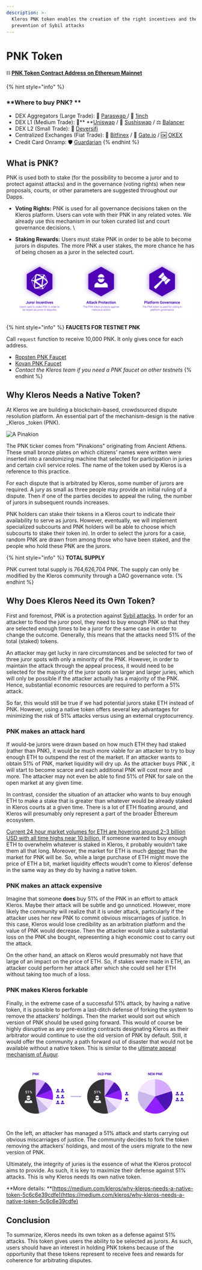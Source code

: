 ```yaml
---
description: >-
  Kleros PNK token enables the creation of the right incentives and the
  prevention of Sybil attacks
---
```


# PNK Token

⛓️ [**PNK Token Contract Address on Ethereum Mainnet** ](https://etherscan.io/token/0x93ed3fbe21207ec2e8f2d3c3de6e058cb73bc04d)

{% hint style="info" %}
### **Where to buy PNK? **

* DEX Aggregators (Large Trade): 🔼 [Paraswap ](https://paraswap.io/#/)/ 🦓 [1inch](https://1inch.exchange/#/)
* DEX L1 (Medium Trade): 🦄** **[Un](https://app.uniswap.org/#/swap?inputCurrency=ETH\&outputCurrency=0x93ed3fbe21207ec2e8f2d3c3de6e058cb73bc04d)[iswap](https://app.uniswap.org/#/swap?inputCurrency=ETH\&outputCurrency=0x93ed3fbe21207ec2e8f2d3c3de6e058cb73bc04d) / 🍣 [S](https://app.sushi.com/swap)[ushiswap](https://app.sushi.com/swap?inputCurrency=ETH\&outputCurrency=0x93ed3fbe21207ec2e8f2d3c3de6e058cb73bc04d) / ⚖️ [Balancer](https://balancer.exchange/#/swap)
* DEX L2 (Small Trade): 🔷 [Deversifi](https://app.deversifi.com)
* Centralized Exchanges (Fiat Trade): 🍃 [Bitfinex](https://www.bitfinex.com/t/PNKETH) / 🚪 [Gate.io](https://www.gate.io/trade/PNK_USDT/?ch=en_sm\_0421) / 🆗 [OKEX](https://www.okex.com/markets/spot-info/pnk-usdt)
* Credit Card Onramp:  🛡️ [Guardarian](https://guardarian.com)
{% endhint %}

## What is PNK?

PNK is used both to stake (for the possibility to become a juror and to protect against attacks) and in the governance (voting rights) when new proposals, courts, or other parameters are suggested throughout our Dapps.

* **Voting Rights:** PNK is used for all governance decisions taken on the Kleros platform. Users can vote with their PNK in any related votes. We already use this mechanism in our token curated list and court governance decisions. \

* **Staking Rewards:** Users must stake PNK in order to be able to become jurors in disputes. The more PNK a user stakes, the more chance he has of being chosen as a juror in the selected court.

![](.gitbook/assets/pnk-token.png)

{% hint style="info" %}
**FAUCETS FOR TESTNET PNK**

Call `request` function to receive 10,000 PNK. It only gives once for each address.

* [Ropsten PNK Faucet](https://ropsten.etherscan.io/address/0x9AdCEAa6CFd7182b838Beb085e97729EB1Da681E#writeContract)
* [Kovan PNK Faucet](https://kovan.etherscan.io/address/0x4e95b2e0ecb3bd394e1dddd775504820a746d3bd#writeContract)
* _Contact the Kleros team if you need a PNK faucet on other testnets_
{% endhint %}

## Why Kleros Needs a Native Token? <a href="e301" id="e301"></a>

At Kleros we are building a blockchain-based, crowdsourced dispute resolution platform. An essential part of the mechanism-design is the native _Kleros _token (PNK).

![A Pinakion](.gitbook/assets/1\_ecud_ah2egiomrvl8l8o0a.jpeg)

The PNK ticker comes from "Pinakions" originating from Ancient Athens. These small bronze plates on which citizens’ names were written were inserted into a randomizing machine that selected for participation in juries and certain civil service roles. The name of the token used by Kleros is a reference to this practice.

For each dispute that is arbitrated by Kleros, some number of jurors are required. A jury as small as three people may provide an initial ruling of a dispute. Then if one of the parties decides to appeal the ruling, the number of jurors in subsequent rounds increases.

PNK holders can stake their tokens in a Kleros court to indicate their availability to serve as jurors. However, eventually, we will implement specialized subcourts and PNK holders will be able to choose which subcourts to stake their token in). In order to select the jurors for a case, random PNK are drawn from among those who have been staked, and the people who hold these PNK are the jurors.

{% hint style="info" %}
**TOTAL SUPPLY**

PNK current total supply is 764,626,704 PNK. The supply can only be modified by the Kleros community through a DAO governance vote.
{% endhint %}

## Why Does Kleros Need its Own Token? <a href="cadc" id="cadc"></a>

First and foremost, PNK is a protection against [Sybil attacks](https://en.wikipedia.org/wiki/Sybil_attack). In order for an attacker to flood the juror pool, they need to buy enough PNK so that they are selected enough times to be a juror for the same case in order to change the outcome. Generally, this means that the attacks need 51% of the total (staked) tokens.

An attacker may get lucky in rare circumstances and be selected for two of three juror spots with only a minority of the PNK. However, in order to maintain the attack through the appeal process, it would need to be selected for the majority of the juror spots on larger and larger juries, which will only be possible if the attacker actually has a majority of the PNK. Hence, substantial economic resources are required to perform a 51% attack.

So far, this would still be true if we had potential jurors stake ETH instead of PNK. However, using a native token offers several key advantages for minimizing the risk of 51% attacks versus using an external cryptocurrency.

### PNK makes an attack hard <a href="5cc3" id="5cc3"></a>

If would-be jurors were drawn based on how much ETH they had staked (rather than PNK), it would be much more viable for an attacker to try to buy enough ETH to outspend the rest of the market. If an attacker wants to obtain 51% of PNK, market liquidity will dry up. As the attacker buys PNK , it will start to become scarce and each additional PNK will cost more and more. The attacker may not even be able to find 51% of PNK for sale on the open market at any given time.

In contrast, consider the situation of an attacker who wants to buy enough ETH to make a stake that is greater than whatever would be already staked in Kleros courts at a given time. There is a lot of ETH floating around, and Kleros will presumably only represent a part of the broader Ethereum ecosystem.

[Current 24 hour market volumes for ETH are hovering around 2–3 billion USD with all time highs near 10 billion.](https://coinmarketcap.com/currencies/ethereum/) If someone wanted to buy enough ETH to overwhelm whatever is staked in Kleros, it probably wouldn’t take them all that long. Moreover, the market for ETH is much [deeper](https://en.wikipedia.org/wiki/Market_depth) than the market for PNK will be. So, while a large purchase of ETH might move the price of ETH a bit, market liquidity effects woudn’t come to Kleros’ defense in the same way as they do by having a native token.

### PNK makes an attack expensive <a href="78fc" id="78fc"></a>

Imagine that someone **does** buy 51% of the PNK in an effort to attack Kleros. Maybe their attack will be subtle and go unnoticed. However, more likely the community will realize that it is under attack, particularly if the attacker uses her new PNK to commit obvious miscarriages of justice. In this case, Kleros would lose credibility as an arbitration platform and the value of PNK would decrease. Then the attacker would take a substantial loss on the PNK she bought, representing a high economic cost to carry out the attack.

On the other hand, an attack on Kleros would presumably not have that large of an impact on the price of ETH. So, if stakes were made in ETH, an attacker could perform her attack after which she could sell her ETH without taking too much of a loss.

### PNK makes Kleros forkable <a href="2d51" id="2d51"></a>

Finally, in the extreme case of a successful 51% attack, by having a native token, it is possible to perform a last-ditch defense of forking the system to remove the attackers’ holdings. Then the market would sort out which version of PNK should be used going forward. This would of course be highly disruptive as any pre-existing contracts designating Kleros as their arbitrator would continue to use the old version of PNK by default. Still, it would offer the community a path forward out of disaster that would not be available without a native token. This is similar to the [ultimate appeal mechanism of Augur](https://medium.com/kleros/kleros-and-augur-keeping-people-honest-on-ethereum-through-game-theory-56210457649c).

![](.gitbook/assets/pnk.png)

On the left, an attacker has managed a 51% attack and starts carrying out obvious miscarriages of justice. The community decides to fork the token removing the attackers’ holdings, and most of the users migrate to the new version of PNK.

Ultimately, the integrity of juries is the essence of what the Kleros protocol aims to provide. As such, it is key to maximize their defense against 51% attacks. This is why Kleros needs its own native token.

**More details: **[https://medium.com/kleros/why-kleros-needs-a-native-token-5c6c6e39cdfe](https://medium.com/kleros/why-kleros-needs-a-native-token-5c6c6e39cdfe)

## Conclusion

To summarize, Kleros needs its own token as a defense against 51% attacks. This token gives users the ability to be selected as jurors. As such, users should have an interest in holding PNK tokens because of the opportunity that these tokens represent to receive fees and rewards for coherence for arbitrating disputes.
